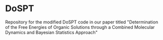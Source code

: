 # DoSPT
Repository for the modified DoSPT code in our paper titled "Determination of the Free Energies of Organic Solutions through a Combined Molecular Dynamics and Bayesian Statistics Approach"
